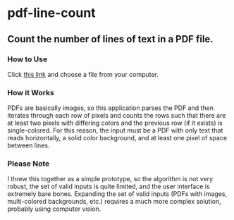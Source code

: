 # pdf-line-count

## Count the number of lines of text in a PDF file.

### How to Use

Click [this link](st234pa.github.io/pdf-line-count/) and choose a file from your computer.

### How it Works
PDFs are basically images, so this application parses the PDF and then iterates through each row of pixels and counts the rows such that there are at least two pixels with differing colors and the previous row (if it exists) is single-colored.
For this reason, the input must be a PDF with only text that reads horizontally, a solid color background, and at least one pixel of space between lines.
### Please Note
I threw this together as a simple prototype, so the algorithm is not very robust,
the set of valid inputs is quite limited,
and the user interface is extremely bare bones.
Expanding the set of valid inputs (PDFs with images, multi-colored backgrounds, etc.)
requires a much more complex solution, probably using computer vision.
